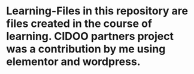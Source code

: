 # Learning-Files in this repository are files created in the course of learning. CIDOO partners project was a contribution by me using elementor and wordpress.

